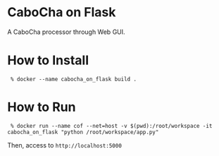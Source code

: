 # CaboCha on Flask

A CaboCha processor through Web GUI.

# How to Install
````
 % docker --name cabocha_on_flask build .
````
# How to Run
````
 % docker run --name cof --net=host -v $(pwd):/root/workspace -it cabocha_on_flask "python /root/workspace/app.py"
````
Then, access to `http://localhost:5000`
